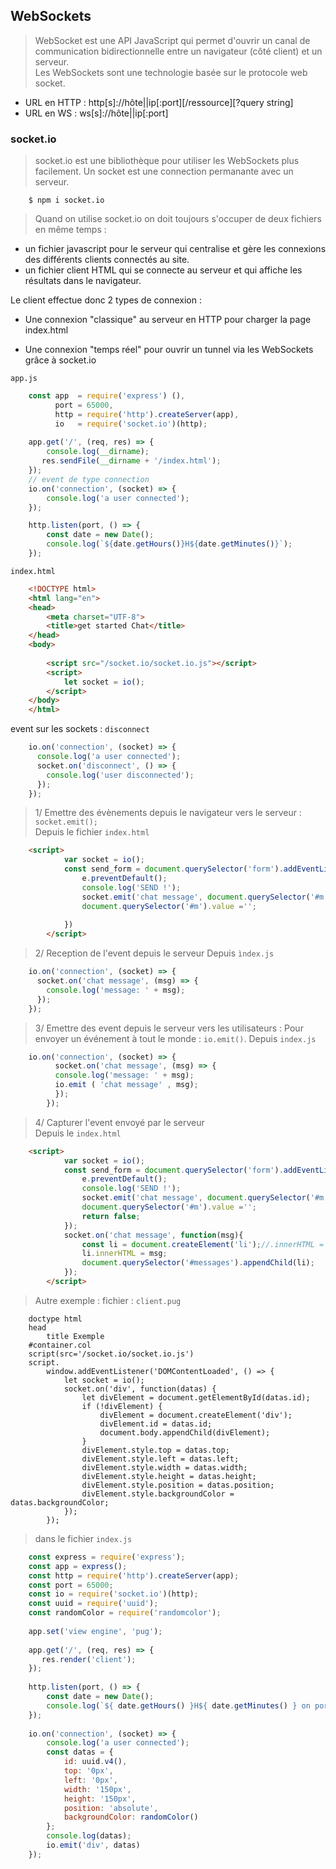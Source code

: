 WebSockets
---
> WebSocket est une API JavaScript qui  permet d'ouvrir un canal de communication bidirectionnelle
> entre un navigateur (côté client) et un serveur.    
> Les WebSockets sont une technologie basée sur le protocole web socket.

- URL en HTTP : http[s]://hôte||ip[:port][/ressource][?query string]
- URL en WS : ws[s]://hôte||ip[:port]   

### socket.io
> socket.io est une bibliothèque pour utiliser les WebSockets plus facilement.
> Un socket est une connection permanante avec un serveur.
````shell script
    $ npm i socket.io
````
> Quand on utilise socket.io on doit toujours s'occuper de deux fichiers en même temps : 
- un fichier javascript pour le serveur qui centralise et gère les connexions des différents clients connectés au site.
- un fichier client HTML qui se connecte au serveur et qui affiche les résultats dans le navigateur.   

Le client effectue donc 2 types de connexion :

-    Une connexion "classique" au serveur en HTTP pour charger la page index.html

-   Une connexion "temps réel" pour ouvrir un tunnel via les WebSockets grâce à socket.io

``app.js``
````javascript
    const app  = require('express') (),
          port = 65000,
          http = require('http').createServer(app),
          io   = require('socket.io')(http);
    
    app.get('/', (req, res) => {
        console.log(__dirname);
       res.sendFile(__dirname + '/index.html');
    });
    // event de type connection
    io.on('connection', (socket) => {
        console.log('a user connected');
    });

    http.listen(port, () => {
        const date = new Date();
        console.log(`${date.getHours()}H${date.getMinutes()}`);
    });
````
``index.html``
````html
    <!DOCTYPE html>
    <html lang="en">
    <head>
        <meta charset="UTF-8">
        <title>get started Chat</title>
    </head>
    <body>
       
        <script src="/socket.io/socket.io.js"></script>
        <script>
            let socket = io();
        </script>
    </body>
    </html>
````

event sur les sockets : ```disconnect```
````javascript
    io.on('connection', (socket) => {
      console.log('a user connected');
      socket.on('disconnect', () => {
        console.log('user disconnected');
      });
    });
````

> 1/ Emettre des évènements depuis le navigateur vers le serveur : ``socket.emit();``   
Depuis le fichier ``index.html``
````html
    <script>
            var socket = io();
            const send_form = document.querySelector('form').addEventListener('submit', (e)=> {
                e.preventDefault();
                console.log('SEND !');
                socket.emit('chat message', document.querySelector('#m').value);
                document.querySelector('#m').value ='';
    
            })
        </script>
````

> 2/ Reception de l'event depuis le serveur 
Depuis ``ìndex.js``
````javascript
    io.on('connection', (socket) => {
      socket.on('chat message', (msg) => {
        console.log('message: ' + msg);
      });
    });
````

> 3/ Emettre des event depuis le serveur vers les utilisateurs :
Pour envoyer un événement à tout le monde : ``io.emit()``.
Depuis ``index.js``
````javascript
    io.on('connection', (socket) => {
          socket.on('chat message', (msg) => {
          console.log('message: ' + msg);
          io.emit ( 'chat message' , msg); 
          });
        });
````
> 4/ Capturer l'event envoyé par le serveur   
Depuis le ``index.html``
````html
    <script>
            var socket = io();
            const send_form = document.querySelector('form').addEventListener('submit', (e)=> {
                e.preventDefault();
                console.log('SEND !');
                socket.emit('chat message', document.querySelector('#m').value);
                document.querySelector('#m').value ='';
                return false;
            });
            socket.on('chat message', function(msg){
                const li = document.createElement('li');//.innerHTML = msg;
                li.innerHTML = msg;
                document.querySelector('#messages').appendChild(li);
            });
        </script>
````
> Autre exemple :
fichier : ``client.pug``

````jade
    doctype html
    head
        title Exemple
    #container.col
    script(src='/socket.io/socket.io.js')
    script.
        window.addEventListener('DOMContentLoaded', () => {
            let socket = io();
            socket.on('div', function(datas) {
                let divElement = document.getElementById(datas.id);
                if (!divElement) {
                    divElement = document.createElement('div');
                    divElement.id = datas.id;
                    document.body.appendChild(divElement);
                }
                divElement.style.top = datas.top;
                divElement.style.left = datas.left;
                divElement.style.width = datas.width;
                divElement.style.height = datas.height;
                divElement.style.position = datas.position;
                divElement.style.backgroundColor = datas.backgroundColor;
            });
        });
````

> dans le fichier ``index.js``
````javascript
    const express = require('express');
    const app = express();
    const http = require('http').createServer(app);
    const port = 65000;
    const io = require('socket.io')(http);
    const uuid = require('uuid');
    const randomColor = require('randomcolor');
    
    app.set('view engine', 'pug');
    
    app.get('/', (req, res) => {
       res.render('client');
    });
    
    http.listen(port, () => {
        const date = new Date();
        console.log(`${ date.getHours() }H${ date.getMinutes() } on port : ${ port }`);
    });
    
    io.on('connection', (socket) => {
        console.log('a user connected');
        const datas = {
            id: uuid.v4(),
            top: '0px',
            left: '0px',
            width: '150px',
            height: '150px',
            position: 'absolute',
            backgroundColor: randomColor()
        };
        console.log(datas);
        io.emit('div', datas)
    });
````